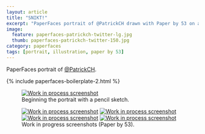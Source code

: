 ```yaml
---
layout: article
title: "SNIKT!"
excerpt: "PaperFaces portrait of @PatrickCH drawn with Paper by 53 on an iPad."
image: 
  feature: paperfaces-patrickch-twitter-lg.jpg
  thumb: paperfaces-patrickch-twitter-150.jpg
category: paperfaces
tags: [portrait, illustration, paper by 53]
---
```


PaperFaces portrait of <a href="http://twitter.com/PatrickCH">@PatrickCH</a>.

{% include paperfaces-boilerplate-2.html %}

<figure>
	<a href="{{ site.url }}/images/paperfaces-patrickch-process-1-lg.jpg"><img src="{{ site.url }}/images/paperfaces-patrickch-process-1-750.jpg" alt="Work in process screenshot"></a>
	<figcaption>Beginning the portrait with a pencil sketch.</figcaption>
</figure>

<figure class="half">
	<a href="{{ site.url }}/images/paperfaces-patrickch-process-2-lg.jpg"><img src="{{ site.url }}/images/paperfaces-patrickch-process-2-600.jpg" alt="Work in process screenshot"></a>
	<a href="{{ site.url }}/images/paperfaces-patrickch-process-3-lg.jpg"><img src="{{ site.url }}/images/paperfaces-patrickch-process-3-600.jpg" alt="Work in process screenshot"></a>
	<a href="{{ site.url }}/images/paperfaces-patrickch-process-4-lg.jpg"><img src="{{ site.url }}/images/paperfaces-patrickch-process-4-600.jpg" alt="Work in process screenshot"></a>
	<a href="{{ site.url }}/images/paperfaces-patrickch-process-5-lg.jpg"><img src="{{ site.url }}/images/paperfaces-patrickch-process-5-600.jpg" alt="Work in process screenshot"></a>
	<figcaption>Work in progress screenshots (Paper by 53).</figcaption>
</figure>